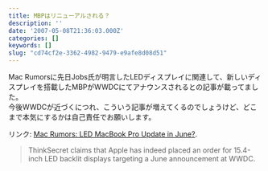 ```yaml
---
title: MBPはリニューアルされる？
description: ''
date: '2007-05-08T21:36:03.000Z'
categories: []
keywords: []
slug: "cd74cf2e-3362-4982-9479-e9afe8d08d51"
---
```

Mac Rumorsに先日Jobs氏が明言したLEDディスプレイに関連して、新しいディスプレイを搭載したMBPがWWDCにてアナウンスされるとの記事が載ってました。  
今後WWDCが近づくにつれ、こういう記事が増えてくるのでしょうけど、どこまで本気にするかは自己責任でお願いします。

リンク: [Mac Rumors: LED MacBook Pro Update in June?](http://www.macrumors.com/2007/05/08/led-macbook-pro-update-in-june/ "Mac Rumors: LED MacBook Pro Update in June?").

> ThinkSecret claims that Apple has indeed placed an order for 15.4-inch LED backlit displays targeting a June announcement at WWDC.